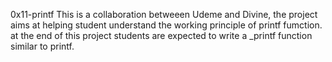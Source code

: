 0x11-printf
This is a collaboration betweeen Udeme and Divine, the project aims at helping student understand the working principle of printf fumction.
at the end of this project students are expected to write a _printf function similar to printf.
